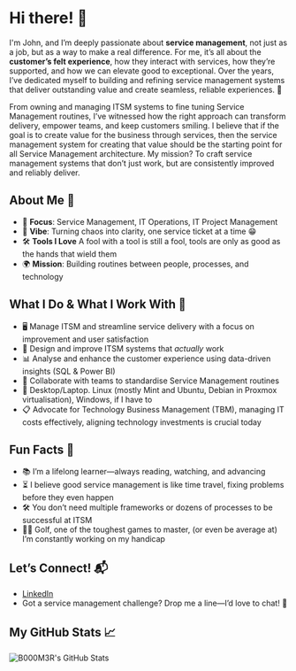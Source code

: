 # Hi there! 👋 

I'm John, and I’m deeply passionate about **service management**, not just as a job, but as a way to make a real difference. For me, it’s all about the **customer’s felt experience**, how they interact with services, how they’re supported, and how we can elevate good to exceptional. Over the years, I’ve dedicated myself to building and refining service management systems that deliver outstanding value and create seamless, reliable experiences. 🚀

From owning and managing ITSM systems to fine tuning Service Management routines, I’ve witnessed how the right approach can transform delivery, empower teams, and keep customers smiling. I believe that if the goal is to create value for the business through services, then the service management system for creating that value should be the starting point for all Service Management architecture. My mission? To craft service management systems that don’t just work, but are consistently improved and reliably deliver.

## About Me 🌟
- 🎯 **Focus**: Service Management, IT Operations, IT Project Management
- 💼 **Vibe**: Turning chaos into clarity, one service ticket at a time 😁
- 🛠️ **Tools I Love** A fool with a tool is still a fool, tools are only as good as the hands that wield them
- 🌍 **Mission**: Building routines between people, processes, and technology

## What I Do & What I Work With 🧩
- 🖥️ Manage ITSM and streamline service delivery with a focus on improvement and user satisfaction
- 🔄 Design and improve ITSM systems that *actually* work
- 📊 Analyse and enhance the customer experience using data-driven insights (SQL & Power BI)
- 🤝 Collaborate with teams to standardise Service Management routines
- 🐧 Desktop/Laptop. Linux (mostly Mint and Ubuntu, Debian in Proxmox virtualisation), Windows, if I have to
- 📋 Advocate for Technology Business Management (TBM), managing IT costs effectively, aligning technology investments is crucial today

## Fun Facts 🎉
- 📚 I’m a lifelong learner—always reading, watching, and advancing
- ⏳ I believe good service management is like time travel, fixing problems before they even happen
- 🛠️ You don’t need multiple frameworks or dozens of processes to be successful at ITSM
- 🏌️‍♂️ Golf, one of the toughest games to master, (or even be average at) I’m constantly working on my handicap

## Let’s Connect! 📬
- [LinkedIn](https://www.linkedin.com/in/bostockj)
- Got a service management challenge? Drop me a line—I’d love to chat! 💬


## My GitHub Stats 📈
![B000M3R's GitHub Stats](https://github-readme-stats.vercel.app/api?username=B000M3R&show_icons=true&theme=radical)
